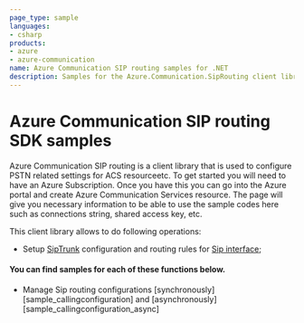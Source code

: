 ```yaml
---
page_type: sample
languages:
- csharp
products:
- azure
- azure-communication
name: Azure Communication SIP routing samples for .NET
description: Samples for the Azure.Communication.SipRouting client library
---
```


# Azure Communication SIP routing SDK samples

Azure Communication SIP routing is a client library that is used to configure PSTN related settings for ACS resourceetc.
To get started you will need to have an Azure Subscription. Once you have this you can go into the Azure portal and create Azure Communication Services resource. The page will give you necessary information to be able to use the sample codes here such as connections string, shared access key, etc.

This client library allows to do following operations:
 - Setup [SipTrunk][telephony] configuration and routing rules for [Sip interface][sip]; 

 #### You can find samples for each of these functions below.
 - Manage Sip routing configurations [synchronously][sample_callingconfiguration] and [asynchronously][sample_callingconfiguration_async]

<!-- LINKS -->
<!-- [sample_callingconfiguration]: https://github.com/Azure/azure-sdk-for-net-pr/blob/feature/communication-calling_config/sdk/communication/Azure.Communication.CallingConfiguration/samples/Sample1_ManageSipTrunkConfiguration.md
[sample_callingconfiguration_async]: https://github.com/Azure/azure-sdk-for-net-pr/blob/feature/communication-calling_config/sdk/communication/Azure.Communication.CallingConfiguration/samples/Sample1_ManageSipTrunkConfigurationAsync.md -->
[telephony]: https://docs.microsoft.com/azure/communication-services/concepts/telephony-sms/telephony-concept
[sip]: https://docs.microsoft.com/azure/communication-services/concepts/telephony-sms/sip-interface-infrastructure
